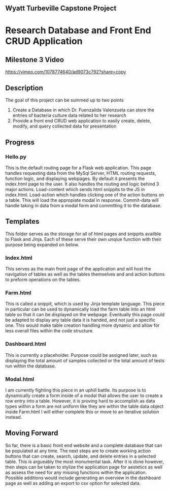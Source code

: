 ## Wyatt Turbeville Capstone Project
# Research Database and Front End CRUD Application
## Milestone 3 Video
https://vimeo.com/1078774640/ad9073c792?share=copy

## Description
The goal of this project can be summed up to two points
1. Create a Database in which Dr. Fuenzalida Valenzuela can store the entries of bacteria culture data related to her research
2. Provide a front end CRUD web application to easily create, delete, modify, and query collected data for presentation

## Progress
### Hello.py
This is the default routing page for a Flask web application. This page handles requesting data from the MySql Server, HTML routing requests, function logic, and displaying
webpages. By default it presents the index.html page to the user. It also handles the routing and logic behind 3 major actions. Load-content which sends html snippits to the JS
in index.html. Load-action which handles clicking one of the action buttons on a table. This will load the appropiate modal in response. Commit-data will handle taking in data
from a modal form and committing it to the database.

## Templates
This folder serves as the storage for all of html pages and snippits availble to Flask and Jinja. Each of these serve their own unqiue function with their
purpose being expanded on below.
### Index.html
This serves as the main front page of the application and will host the navigation of tables as well as the tables themselves and and action buttons to preform operations on
the tables.
### Farm.html
This is called a snippit, which is used by Jinja template language. This piece in particular can be used to dynamically load the farm table into an html table
so that it can be displayed on the webpage. Eventually this page could be adapted to display any table data it is handed, and not just a specific one. This would make
table creation handling more dynamic and allow for less overall files within the code structure.
### Dashboard.html
This is currently a placeholder. Purpose could be assigned later, such as displaying the total amount of samples collected or the total amount of tests run within the database.
### Modal.html
I am currently fighting this piece in an uphill battle. Its purpose is to dynamically create a form inside of a modal that allows the user to create a row entry into a table.
However, it is proving hard to accomplish as data types within a form are not uniform like they are within the table data object inside Farm.html
I will either complete this or move to an iterative solution instead.

## Moving Forward
So far, there is a basic front end website and a complete database that can be populated at any time. The next steps are to create working action buttons that can
create, search, update, and delete entries in a selected table. This is argueably the most monumental task. After it is done however, then steps can be taken to stylize the
application page for aestetics as well as assess the need for any missing functions within the application. Possible additions would include generating an overview in 
the dashboard page as well as adding an export to csv option for selected data.
